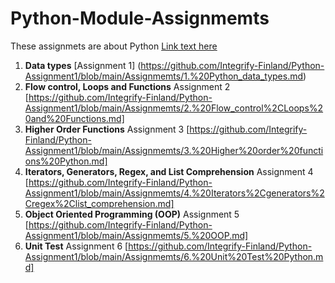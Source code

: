 # Python-Module-Assignmemts
These assignmets are about Python
[Link text here](https://link-url-here.org)

1. **Data types**
[Assignment 1] (https://github.com/Integrify-Finland/Python-Assignment1/blob/main/Assignmemts/1.%20Python_data_types.md)
2. **Flow control, Loops and Functions**
Assignment 2 [https://github.com/Integrify-Finland/Python-Assignment1/blob/main/Assignmemts/2.%20Flow_control%2CLoops%20and%20Functions.md]
3. **Higher Order Functions**
Assignment 3 [https://github.com/Integrify-Finland/Python-Assignment1/blob/main/Assignmemts/3.%20Higher%20order%20functions%20Python.md]
4. **Iterators, Generators, Regex, and List Comprehension**
Assignment 4 [https://github.com/Integrify-Finland/Python-Assignment1/blob/main/Assignmemts/4.%20Iterators%2Cgenerators%2Cregex%2Clist_comprehension.md]
5. **Object Oriented Programming (OOP)**
Assignment 5 [https://github.com/Integrify-Finland/Python-Assignment1/blob/main/Assignmemts/5.%20OOP.md]
6. **Unit Test**
Assignment 6 [https://github.com/Integrify-Finland/Python-Assignment1/blob/main/Assignmemts/6.%20Unit%20Test%20Python.md]
